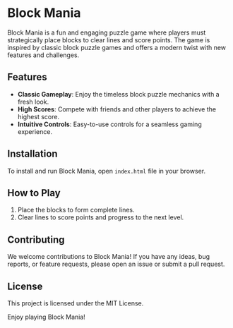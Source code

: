 # Block Mania

Block Mania is a fun and engaging puzzle game where players must strategically place blocks to clear lines and score points. The game is inspired by classic block puzzle games and offers a modern twist with new features and challenges.

## Features

- **Classic Gameplay**: Enjoy the timeless block puzzle mechanics with a fresh look.
- **High Scores**: Compete with friends and other players to achieve the highest score.
- **Intuitive Controls**: Easy-to-use controls for a seamless gaming experience.

## Installation

To install and run Block Mania, open ```index.html``` file in your browser.

## How to Play

1. Place the blocks to form complete lines.
2. Clear lines to score points and progress to the next level.

## Contributing

We welcome contributions to Block Mania! If you have any ideas, bug reports, or feature requests, please open an issue or submit a pull request.

## License

This project is licensed under the MIT License.

Enjoy playing Block Mania!